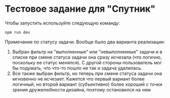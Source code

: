 # Тестовое задание для "Спутник"

Чтобы запустить используйте следующую команду:

```
npm run dev
```

Примечание по статусу задачи. Вообще было два варианта реализации:

1. Выбран фильтр на "выполненные" или "невыполненные" задачи и в списке при смене статуса задачи она сразу исчезала (что логично, поскольку ее статус менялся). С другой стороны пользователь мог бы подумать, что что-то пошло не так и задача удалилась.
2. Все также выбран фильтр, но теперь при смене статуса задачи она мгновенно не исчезает.
   Кажется что первый вариант более логичный, но второй вариант (субъективно) более хороший с точки зрения дружелюбности дизайна, поэтому остановился на нем
